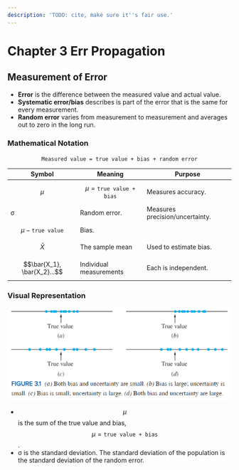 ```yaml
---
description: 'TODO: cite, make sure it''s fair use.'
---
```


# Chapter 3 Err Propagation

## Measurement of Error

* **Error** is the difference between the measured value and actual value.&#x20;
* **Systematic error/bias** describes is part of the error that is the same for every measurement.
* **Random error** varies from measurement to measurement and averages out to zero in the long run.

### Mathematical Notation

$$
\texttt{Measured value = true value + bias + random error}
$$

| Symbol                      | Meaning                              | Purpose                         |
| --------------------------- | ------------------------------------ | ------------------------------- |
| $$\mu$$                     | $$\mu = \texttt{true value + bias}$$ | Measures accuracy.              |
| σ                           | Random error.                        | Measures precision/uncertainty. |
| $$\mu-\texttt{true value}$$ | Bias.                                |                                 |
| $$\bar{X}$$                 | The sample mean                      | Used to estimate bias.          |
| $$\bar{X_1}, \bar{X_2}...$$ | Individual measurements              | Each is independent.            |

### Visual Representation



![Image from Navadi](<../../.gitbook/assets/image (640) (1).png>)



* $$\mu$$ is the sum of the true value and bias, $$\mu = \texttt{true value + bias}$$.
* σ is the standard deviation. The standard deviation of the population is the standard deviation of the random error.

